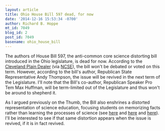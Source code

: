 ```yaml
---
layout: article
title: Ohio House Bill 597 dead, for now
date: '2014-12-16 15:53:34 -0700'
author: Richard B. Hoppe
mt_id: 7049
blog_id: 2
post_id: 7049
basename: ohio_house_bill
---
```

The authors of House Bill 597, the anti-common core science distorting bill introduced in the Ohio legislature, is dead for now. According to the [Cleveland Plain Dealer](http://www.cleveland.com/metro/index.ssf/2014/12/bills_to_rein_in_testing_and_t.html) (via [NCSE](http://ncse.com/news/2014/12/antiscience-bill-dies-ohio-0016051)), the bill won't be debated or voted on this term. However, according to the bill's author, Republican State Representative Andy Thompson, the issue will be revived in the next term of the Legislature. I'll note that the Bill's co-author, Republican Speaker Pro Tem Max Huffman, will be term-limited out of the Legislature and thus won't be around to shepherd it.

As I argued previously on the Thumb, the Bill also enshrines a distorted representation of science education, focusing students on memorizing facts rather than learning the processes of science (see [here](http://pandasthumb.org/archives/2014/09/revised-ohio-bi.html) and [here](http://pandasthumb.org/archives/2014/09/house-bill-597.html) and [here](http://pandasthumb.org/archives/2014/10/case-western-st.html)). I'll be interested to see if that same distortion appears when the issue is revived, if it is in fact revived.
